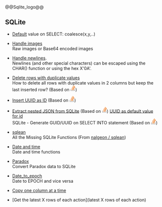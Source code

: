 @@Sqlite_logo@@

## SQLite

- [Default](select_default_value) value on SELECT: coalesce(x,y,..)
- [Handle images](handle_images/)  
Raw images or Base64 encoded images
- [Handle newlines](handle_newlines/).  
 Newlines (and other special characters) can be escaped using the CHAR() function or using the hex X'0A'.
- [Delete rows with duplicate values](delete_rows_with_duplicate_values)  
How to delete all rows with duplicate values in 2 columns but keep the last inserted row?
     (Based on [<img src="../logo-stackoverflow.icon.png" title="Link to Stackoverflow" width=16px height=auto>](https://stackoverflow.com/a/74994082/7485823))
- [Insert UUID as ID](Insert_UUID_as_ID)
     (Based on [<img src="../logo-stackoverflow.icon.png" title="Link to Stackoverflow" width=16px height=auto>](https://stackoverflow.com/a/22725697/7485823))
- [Extract nested JSON from SQLite](SQLite2JSON_hash/)
     (Based on [<img src="../logo-stackoverflow.icon.png" title="Link to Stackoverflow" width=16px height=auto>](https://stackoverflow.com/a/61004015/7485823))
[UUID as default value for id](DefaultUUID/)  
SQLite - Generate GUID/UUID on SELECT INTO statement
     (Based on [<img src="../logo-stackoverflow.icon.png" title="Link to Stackoverflow" width=16px height=auto>](https://stackoverflow.com/a/66625212))
- [sqlean](sqlean/)  
All the Missing SQLite Functions (From [nalgeon / sqlean](https://github.com/nalgeon/sqlean))
- [Date and time](date-time/)  
Date and time functions
- [Paradox](paradox/)  
Convert Paradox data to SQLite
- [Date_to_epoch](Date_to_epoch)  
Date to EPOCH and vice versa
- [Copy one column at a time](Copy_one_column_at_a_time)

- [Get the latest X rows of each action](latest X rows of each action)

